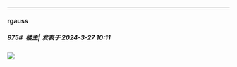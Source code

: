 ﻿
*****

####  rgauss  
##### 975#         楼主| 发表于 2024-3-27 10:11

<img src="https://p.sda1.dev/16/b397cbcc478a006bb6cb948e1dfdcb42/1000002604.jpg" referrerpolicy="no-referrer">

